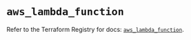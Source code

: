 # `aws_lambda_function`

Refer to the Terraform Registry for docs: [`aws_lambda_function`](https://registry.terraform.io/providers/hashicorp/aws/3.76.1/docs/resources/lambda_function).
